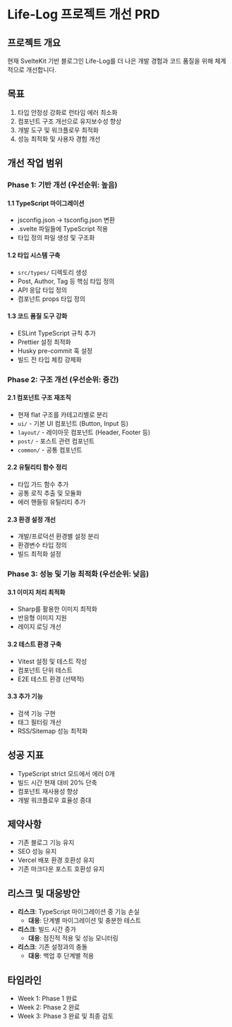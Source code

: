 # Life-Log 프로젝트 개선 PRD

## 프로젝트 개요

현재 SvelteKit 기반 블로그인 Life-Log를 더 나은 개발 경험과 코드 품질을 위해 체계적으로 개선합니다.

## 목표

1. 타입 안정성 강화로 런타임 에러 최소화
2. 컴포넌트 구조 개선으로 유지보수성 향상
3. 개발 도구 및 워크플로우 최적화
4. 성능 최적화 및 사용자 경험 개선

## 개선 작업 범위

### Phase 1: 기반 개선 (우선순위: 높음)

#### 1.1 TypeScript 마이그레이션

- jsconfig.json → tsconfig.json 변환
- .svelte 파일들에 TypeScript 적용
- 타입 정의 파일 생성 및 구조화

#### 1.2 타입 시스템 구축

- `src/types/` 디렉토리 생성
- Post, Author, Tag 등 핵심 타입 정의
- API 응답 타입 정의
- 컴포넌트 props 타입 정의

#### 1.3 코드 품질 도구 강화

- ESLint TypeScript 규칙 추가
- Prettier 설정 최적화
- Husky pre-commit 훅 설정
- 빌드 전 타입 체킹 강제화

### Phase 2: 구조 개선 (우선순위: 중간)

#### 2.1 컴포넌트 구조 재조직

- 현재 flat 구조를 카테고리별로 분리
- `ui/` - 기본 UI 컴포넌트 (Button, Input 등)
- `layout/` - 레이아웃 컴포넌트 (Header, Footer 등)
- `post/` - 포스트 관련 컴포넌트
- `common/` - 공통 컴포넌트

#### 2.2 유틸리티 함수 정리

- 타입 가드 함수 추가
- 공통 로직 추출 및 모듈화
- 에러 핸들링 유틸리티 추가

#### 2.3 환경 설정 개선

- 개발/프로덕션 환경별 설정 분리
- 환경변수 타입 정의
- 빌드 최적화 설정

### Phase 3: 성능 및 기능 최적화 (우선순위: 낮음)

#### 3.1 이미지 처리 최적화

- Sharp를 활용한 이미지 최적화
- 반응형 이미지 지원
- 레이지 로딩 개선

#### 3.2 테스트 환경 구축

- Vitest 설정 및 테스트 작성
- 컴포넌트 단위 테스트
- E2E 테스트 환경 (선택적)

#### 3.3 추가 기능

- 검색 기능 구현
- 태그 필터링 개선
- RSS/Sitemap 성능 최적화

## 성공 지표

- TypeScript strict 모드에서 에러 0개
- 빌드 시간 현재 대비 20% 단축
- 컴포넌트 재사용성 향상
- 개발 워크플로우 효율성 증대

## 제약사항

- 기존 블로그 기능 유지
- SEO 성능 유지
- Vercel 배포 환경 호환성 유지
- 기존 마크다운 포스트 호환성 유지

## 리스크 및 대응방안

- **리스크**: TypeScript 마이그레이션 중 기능 손실
  - **대응**: 단계별 마이그레이션 및 충분한 테스트
- **리스크**: 빌드 시간 증가
  - **대응**: 점진적 적용 및 성능 모니터링
- **리스크**: 기존 설정과의 충돌
  - **대응**: 백업 후 단계별 적용

## 타임라인

- Week 1: Phase 1 완료
- Week 2: Phase 2 완료
- Week 3: Phase 3 완료 및 최종 검토
